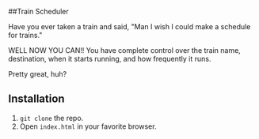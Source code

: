 ##Train Scheduler

Have you ever taken a train and said, "Man I wish I could make a schedule for trains."

WELL NOW YOU CAN!! You have complete control over the train name, destination, when it starts running, and how frequently it runs.

Pretty great, huh?

## Installation
1. `git clone` the repo.
2. Open `index.html` in your favorite browser.
